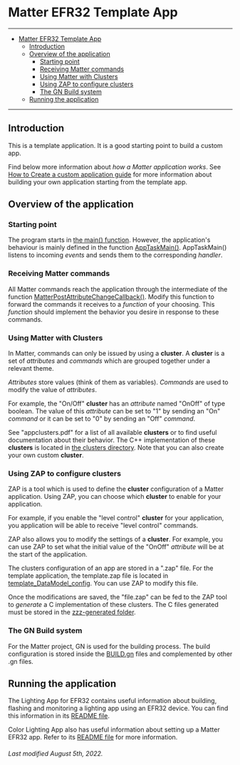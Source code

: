 # Matter EFR32 Template App

<hr>

-   [Matter EFR32 Template App](#matter-efr32-template-app)
    -   [Introduction](#introduction)
    -   [Overview of the application](#overview-of-the-application)
        -   [Starting point](#starting-point)
        -   [Receiving Matter commands](#receiving-matter-commands)
        -   [Using Matter with Clusters](#using-matter-with-clusters)
        -   [Using ZAP to configure clusters](#using-zap-to-configure-clusters)
        -   [The GN Build system](#the-gn-build-system)
    -   [Running the application](#running-the-application)

<hr>

## Introduction

This is a template application. It is a good starting point to build a custom
app.

Find below more information about _how a Matter application works_. See
[How to Create a custom application guide](HOW_TO_CREATE_A_CUSTOM_APP.md) for
more information about building your own application starting from the template
app.

## Overview of the application

### Starting point

The program starts in [the main() function](src/main.cpp). However, the
application's behaviour is mainly defined in the function
[AppTaskMain()](src/AppTask.cpp). AppTaskMain() listens to incoming _events_ and
sends them to the corresponding _handler_.

### Receiving Matter commands

All Matter commands reach the application through the intermediate of the
function [MatterPostAttributeChangeCallback()](src/DataModelCallbacks.cpp). Modify
this function to forward the commands it receives to a _function_ of your
choosing. This _function_ should implement the behavior you desire in response
to these commands.

### Using Matter with Clusters

In Matter, commands can only be issued by using a **cluster**. A **cluster** is
a set of _attributes_ and _commands_ which are grouped together under a relevant
theme.

_Attributes_ store values (think of them as variables). _Commands_ are used to
modify the value of _attributes_.

For example, the "On/Off" **cluster** has an _attribute_ named "OnOff" of type
boolean. The value of this _attribute_ can be set to "1" by sending an "On"
_command_ or it can be set to "0" by sending an "Off" _command_.

See "appclusters.pdf" for a list of all available **clusters** or to find useful
documentation about their behavior. The C++ implementation of these **clusters**
is located in [the clusters directory][2]. Note that you can also create your
own custom **cluster**.

### Using ZAP to configure clusters

ZAP is a tool which is used to define the **cluster** configuration of a Matter
application. Using ZAP, you can choose which **cluster** to enable for your
application.

For example, if you enable the "level control" **cluster** for your application,
you application will be able to receive "level control" commands.

ZAP also allows you to modify the settings of a **cluster**. For example, you
can use ZAP to set what the initial value of the "OnOff" _attribute_ will be at
the start of the application.

The clusters configuration of an app are stored in a ".zap" file. For the
template application, the template.zap file is located in
[template_DataModel_config][3]. You can use ZAP to modify this file.

Once the modifications are saved, the "file.zap" can be fed to the ZAP tool to
_generate_ a C implementation of these clusters. The C files generated must be
stored in the [zzz-generated folder](../../../zzz_generated).

### The GN Build system

For the Matter project, GN is used for the building process. The build
configuration is stored inside the [BUILD.gn](BUILD.gn) files and complemented
by other .gn files.

## Running the application

The Lighting App for EFR32 contains useful information about building, flashing
and monitoring a lighting app using an EFR32 device. You can find this
information in its [README file][1].

Color Lighting App also has useful information about setting up a Matter EFR32
app. Refer to its [README file][4] for more information.

###### Last modified August 5th, 2022.

[1]: ../../../examples/lighting-app/efr32/README.md
[2]: ../../../src/app/clusters
[3]: ../template_DataModel_config
[4]: ../../sl-newLight/efr32/README.md

